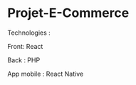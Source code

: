 ﻿# Projet-E-Commerce
Technologies : 

<p> Front: React </p>
<p> Back : PHP <p> 
<p> App mobile : React Native </p>
